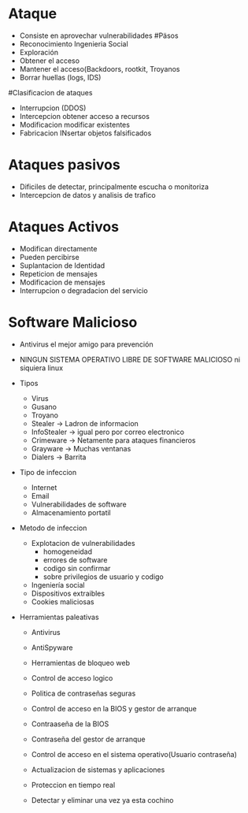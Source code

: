 # Ataque 
- Consiste en aprovechar vulnerabilidades
#Päsos
- Reconocimiento Ingenieria Social
- Exploración
- Obtener el acceso
- Mantener el acceso(Backdoors, rootkit, Troyanos
- Borrar huellas (logs, IDS)

#Clasificacion de ataques
- Interrupcion (DDOS)
- Intercepcion obtener acceso a recursos
- Modificacion modificar existentes
- Fabricacion INsertar objetos falsificados

# Ataques pasivos
  - Dificiles de detectar, principalmente escucha o monitoriza
  - Intercepcion de datos y analisis de trafico
  
# Ataques Activos
  - Modifican directamente
  -  Pueden percibirse
  - Suplantacion de Identidad
  -  Repeticion de mensajes
  - Modificacion de mensajes
  - Interrupcion o degradacion del servicio 
# Software Malicioso
  - Antivirus el mejor amigo para prevención
  - NINGUN SISTEMA OPERATIVO LIBRE DE SOFTWARE MALICIOSO ni siquiera linux
  - Tipos
    - Virus
    - Gusano
    - Troyano
    - Stealer -> Ladron de informacion
    - InfoStealer -> igual pero por correo electronico
    - Crimeware -> Netamente para ataques financieros
    - Grayware -> Muchas ventanas
    - Dialers -> Barrita
  - Tipo de infeccion
    - Internet
    - Email
    - Vulnerabilidades de software
    - Almacenamiento portatil
    
  - Metodo de infeccion
    - Explotacion de vulnerabilidades
      - homogeneidad
      - errores de software
      - codigo sin confirmar
      - sobre privilegios de usuario y codigo
    - Ingeniería social
    - Dispositivos extraibles
    - Cookies maliciosas
  - Herramientas paleativas
      - Antivirus
      - AntiSpyware
      - Herramientas de bloqueo web
    - Control de acceso logico
    - Politica de contraseñas seguras
    - Control de acceso en la BIOS y gestor de arranque
    - Contraaseña de la BIOS
    - Contraseña del gestor de arranque
    - Control de acceso en el sistema operativo(Usuario contraseña)
    - Actualizacion de sistemas y aplicaciones
    
    - Proteccion en tiempo real
    - Detectar y eliminar una vez ya esta cochino
    
